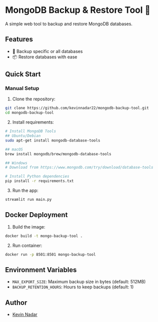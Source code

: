 
# MongoDB Backup & Restore Tool 💾

A simple web tool to backup and restore MongoDB databases.

## Features
- 🔄 Backup specific or all databases
- 📦 Restore databases with ease

## Quick Start

### Manual Setup

1. Clone the repository:
```bash
git clone https://github.com/kevinnadar22/mongodb-backup-tool.git
cd mongodb-backup-tool
```

2. Install requirements:
```bash
# Install MongoDB Tools
## Ubuntu/Debian
sudo apt-get install mongodb-database-tools

## macOS
brew install mongodb/brew/mongodb-database-tools

## Windows
# Download from https://www.mongodb.com/try/download/database-tools

# Install Python dependencies
pip install -r requirements.txt
```

3. Run the app:
```bash
streamlit run main.py
```

## Docker Deployment

1. Build the image:
```bash
docker build -t mongo-backup-tool .
```

2. Run container:
```bash
docker run -p 8501:8501 mongo-backup-tool
```

## Environment Variables
- `MAX_EXPORT_SIZE`: Maximum backup size in bytes (default: 512MB)
- `BACKUP_RETENTION_HOURS`: Hours to keep backups (default: 1)


## Author
- [Kevin Nadar](https://github.com/kevinnadar22)
